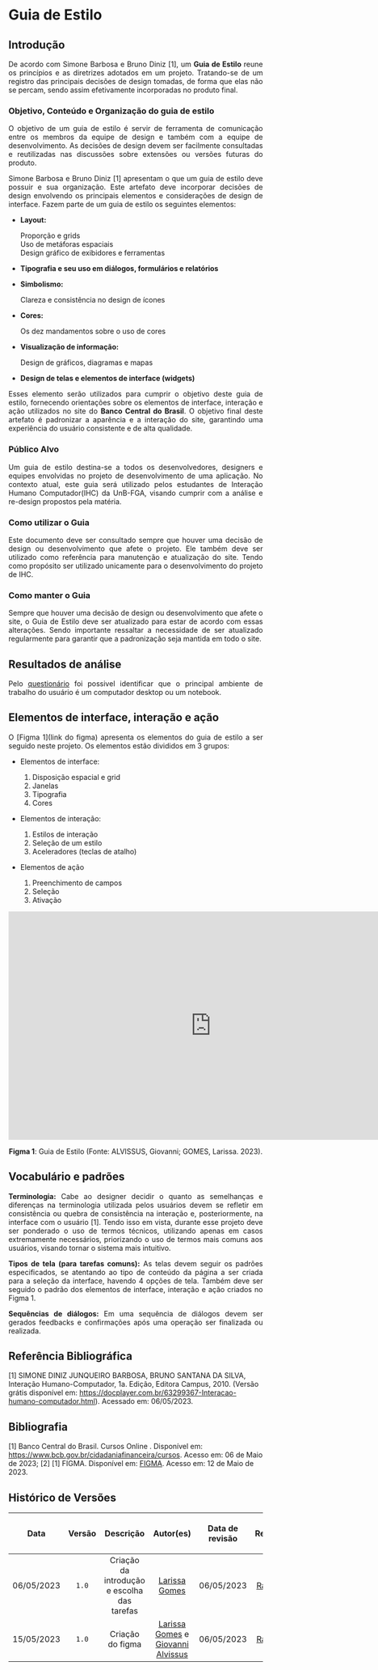 <div class="body">

# Guia de Estilo

## Introdução

<div align="justify">

De acordo com Simone Barbosa e Bruno Diniz [1], um <b>Guia de Estilo</b> reune os princípios e as diretrizes adotados em um projeto. Tratando-se de um registro das principais decisões de design tomadas, de forma que elas não se percam, sendo assim efetivamente incorporadas no produto final. 

### Objetivo, Conteúdo e Organização do guia de estilo 

O objetivo de um guia de estilo é servir de ferramenta de comunicação entre os membros da equipe de design e também com a equipe de desenvolvimento. As decisões de design devem ser facilmente consultadas e reutilizadas nas discussões sobre extensões ou versões futuras do produto. 

Simone Barbosa e Bruno Diniz [1] apresentam o que um guia de estilo deve possuir e sua organização. Este artefato deve incorporar decisões de design envolvendo os principais elementos e considerações de design de interface. Fazem parte de um guia de estilo os seguintes elementos:

 - <b>Layout:</b>

   Proporção e grids   
   Uso de metáforas espaciais   
   Design gráfico de exibidores e ferramentas 
   
 - <b>Tipografia e seu uso em diálogos, formulários e relatórios</b>

 - <b>Simbolismo:</b> 

   Clareza e consistência no design de ícones  

 - <b>Cores:</b> 

   Os dez mandamentos sobre o uso de cores   

 - <b>Visualização de informação:</b> 

   Design de gráficos, diagramas e mapas   

 - <b>Design de telas e elementos de interface (widgets)</b>
 
</dl>

Esses elemento serão utilizados para cumprir o objetivo deste guia de estilo, fornecendo orientações sobre os elementos de interface, interação e ação utilizados no site do <b>Banco Central do Brasil</b>. O objetivo final deste artefato é padronizar a aparência e a interação do site, garantindo uma experiência do usuário consistente e de alta qualidade.

### Público Alvo

Um guia de estilo destina-se a todos os desenvolvedores, designers e equipes envolvidas no projeto de desenvolvimento de uma aplicação. No contexto atual, este guia será utilizado pelos estudantes de Interação Humano Computador(IHC) da UnB-FGA, visando cumprir com a análise e re-design propostos pela matéria.

### Como utilizar o Guia

Este documento deve ser consultado sempre que houver uma decisão de design ou desenvolvimento que afete o projeto. Ele também deve ser utilizado como referência para manutenção e atualização do site. Tendo como propósito ser utilizado unicamente para o desenvolvimento do projeto de IHC.

### Como manter o Guia

Sempre que houver uma decisão de design ou desenvolvimento que afete o site, o Guia de Estilo deve ser atualizado para estar de acordo com essas alterações. Sendo importante ressaltar a necessidade de ser atualizado regularmente para garantir que a padronização seja mantida em todo o site.

## Resultados de análise

Pelo [questionário](https://interacao-humano-computador.github.io/2023.1-BancoCentral/#/questionarios/questionario_01) foi possivel identificar que o principal ambiente de trabalho do usuário é um computador desktop ou um notebook. 

## Elementos de interface, interação e ação

O [Figma 1](link do figma) apresenta os elementos do guia de estilo a ser seguido neste projeto. Os elementos estão divididos em 3 grupos:

- Elementos de interface:
    1. Disposição espacial e grid
    2. Janelas
    3. Tipografia
    4. Cores

- Elementos de interação: 
    1. Estilos de interação 
    2. Seleção de um estilo 
    3. Aceleradores (teclas de atalho) 

- Elementos de ação 
    1. Preenchimento de campos 
    2. Seleção
    3. Ativação

<iframe style="border: 1px solid rgba(0, 0, 0, 0.1);" width="800" height="450" src="https://www.figma.com/embed?embed_host=share&url=https%3A%2F%2Fwww.figma.com%2Ffile%2FqfTjVMd6eqIsLqmj7Ru9gF%2FGuia-de-estilo---BCB%3Ftype%3Ddesign%26node-id%3D0%253A1%26t%3DhnymK0IpI8aUFX9Q-1" allowfullscreen></iframe>

<div align="center">
<p> <b>Figma 1</b>: Guia de Estilo (Fonte: ALVISSUS, Giovanni; GOMES, Larissa. 2023). </p>
</div>


## Vocabulário e padrões

<b>Terminologia:</b> Cabe ao designer decidir o quanto as semelhanças e diferenças na terminologia utilizada pelos usuários devem se refletir em consistência ou quebra de consistência na interação e, posteriormente, na interface com o usuário [1]. Tendo isso em vista, durante esse projeto deve ser ponderado o uso de termos técnicos, utilizando apenas em casos extremamente necessários, priorizando o uso de termos mais comuns aos usuários, visando tornar o sistema mais intuitivo.

<b>Tipos de tela (para tarefas comuns):</b> As telas devem seguir os padrões especificados, se atentando ao tipo de conteúdo da página a ser criada para a seleção da interface, havendo 4 opções de tela. Também deve ser seguido o padrão dos elementos de interface, interação e ação criados no Figma 1.

<b>Sequências de diálogos:</b> Em uma sequência de diálogos devem ser gerados feedbacks e confirmações após uma operação ser finalizada ou realizada.

</div>




## Referência Bibliográfica

[1] SIMONE DINIZ JUNQUEIRO BARBOSA, BRUNO SANTANA DA SILVA, Interação Humano-Computador, 1a. Edição, Editora Campus, 2010. (Versão grátis disponível em: https://docplayer.com.br/63299367-Interacao-humano-computador.html). Acessado em: 06/05/2023.

## Bibliografia

[1] Banco Central do Brasil. Cursos Online . Disponível em: https://www.bcb.gov.br/cidadaniafinanceira/cursos. Acesso em: 06 de Maio de 2023;
[2] [1] FIGMA. Disponível em: [FIGMA](https://figma.com). Acesso em: 12 de Maio de 2023.

## Histórico de Versões

| <p align="center">Data</p> | <p align="center">Versão</p> | <p align="center">Descrição</p> | <p align="center">Autor(es)</p> | <p align="center">Data de revisão</p> | <p align="center">Revisor(es)</p> |
| :--:                       | :----: | :-------: | :---: | :-------------: | :-----: |
| 06/05/2023 | `1.0`  | Criação da introdução e escolha das tarefas | [Larissa Gomes](https://github.com/larigs) | 06/05/2023 | [Rafael Bosi](https://github.com/StrangeUnit28) |
| 15/05/2023 | `1.0`  | Criação do figma | [Larissa Gomes](https://github.com/larigs) e [Giovanni Alvissus](https://github.com/giovanni1106) | 06/05/2023 | [Rafael Bosi](https://github.com/StrangeUnit28) |

</div>
